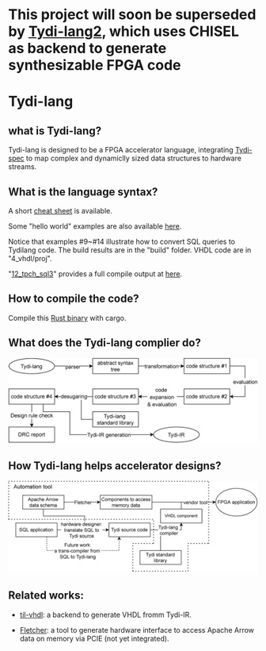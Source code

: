 # This project will soon be superseded by [Tydi-lang2](https://github.com/twoentartian/tydi-lang-2), which uses CHISEL as backend to generate synthesizable FPGA code

# Tydi-lang

## what is Tydi-lang?

Tydi-lang is designed to be a FPGA accelerator language, integrating [Tydi-spec](https://ieeexplore.ieee.org/document/9098092) to map complex and dynamiclly sized data structures to hardware streams.

## What is the language syntax?
A short [cheat sheet](./cheat_sheet.md) is available.

Some "hello world" examples are also available [here](./CookBook).

Notice that examples #9~#14 illustrate how to convert SQL queries to Tydilang code. The build results are in the "build" folder. VHDL code are in "4_vhdl/proj".

"[12_tpch_sql3](./CookBook/12_tpch_sql3/)" provides a full compile output at [here](./CookBook/12_tpch_sql3/build/).

## How to compile the code?
Compile this [Rust binary](./tydi_compiler/src/main.rs) with cargo.


## What does the Tydi-lang complier do?

![tydi-lang_front_end](./img/tydi_frontend.drawio.jpg)

## How Tydi-lang helps accelerator designs?
![tydi-lang_accelerator](./img/SQL_Tydi.drawio.jpg)

## Related works:

- [til-vhdl](https://github.com/matthijsr/til-vhdl): a backend to generate VHDL fromm Tydi-IR.

- [Fletcher](https://github.com/abs-tudelft/fletcher): a tool to generate hardware interface to access Apache Arrow data on memory via PCIE (not yet integrated).